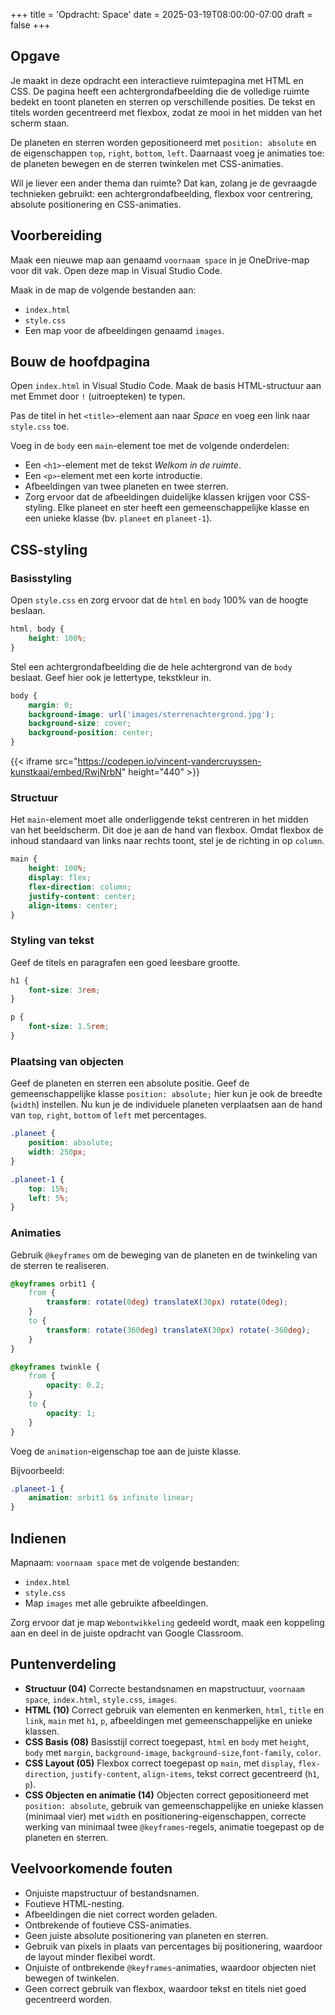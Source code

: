 +++
title = 'Opdracht: Space'
date = 2025-03-19T08:00:00-07:00
draft = false
+++

## Opgave  

Je maakt in deze opdracht een interactieve ruimtepagina met HTML en CSS. De pagina heeft een achtergrondafbeelding die de volledige ruimte bedekt en toont planeten en sterren op verschillende posities. De tekst en titels worden gecentreerd met flexbox, zodat ze mooi in het midden van het scherm staan.  

De planeten en sterren worden gepositioneerd met `position: absolute` en de eigenschappen `top`, `right`, `bottom`, `left`. Daarnaast voeg je animaties toe: de planeten bewegen en de sterren twinkelen met CSS-animaties.  

Wil je liever een ander thema dan ruimte? Dat kan, zolang je de gevraagde technieken gebruikt: een achtergrondafbeelding, flexbox voor centrering, absolute positionering en CSS-animaties.

## Voorbereiding

Maak een nieuwe map aan genaamd `voornaam space` in je OneDrive-map voor dit vak. Open deze map in Visual Studio Code.

Maak in de map de volgende bestanden aan:
- `index.html`
- `style.css`
- Een map voor de afbeeldingen genaamd `images`.

## Bouw de hoofdpagina

Open `index.html` in Visual Studio Code. Maak de basis HTML-structuur aan met Emmet door `!` (uitroepteken) te typen.

Pas de titel in het `<title>`-element aan naar *Space* en voeg een link naar `style.css` toe.

Voeg in de `body` een `main`-element toe met de volgende onderdelen:
- Een `<h1>`-element met de tekst *Welkom in de ruimte*.
- Een `<p>`-element met een korte introductie.
- Afbeeldingen van twee planeten en twee sterren.
- Zorg ervoor dat de afbeeldingen duidelijke klassen krijgen voor CSS-styling. Elke planeet en ster heeft een gemeenschappelijke klasse en een unieke klasse (bv. `planeet` en `planeet-1`).

## CSS-styling

### Basisstyling

Open `style.css` en zorg ervoor dat de `html` en `body` 100% van de hoogte beslaan. 

```css
html, body {
    height: 100%;
}
```

Stel een achtergrondafbeelding die de hele achtergrond van de `body` beslaat. Geef hier ook je lettertype, tekstkleur in.

```css
body {
    margin: 0;
    background-image: url('images/sterrenachtergrond.jpg');
    background-size: cover;
    background-position: center;
}
```

{{< iframe src="https://codepen.io/vincent-vandercruyssen-kunstkaai/embed/RwjNrbN" height="440" >}}

### Structuur

Het `main`-element moet alle onderliggende tekst centreren in het midden van het beeldscherm. Dit doe je aan de hand van flexbox. Omdat flexbox de inhoud standaard van links naar rechts toont, stel je de richting in op `column`.

```css
main {
    height: 100%;
    display: flex;
    flex-direction: column;
    justify-content: center;
    align-items: center;
}
```

### Styling van tekst

Geef de titels en paragrafen een goed leesbare grootte.

```css
h1 {
    font-size: 3rem;
}

p {
    font-size: 1.5rem;
}
```

### Plaatsing van objecten

Geef de planeten en sterren een absolute positie. Geef de gemeenschappelijke klasse `position: absolute;` hier kun je ook de breedte (`width`) instellen. Nu kun je de individuele planeten verplaatsen aan de hand van `top`, `right`, `bottom` of `left` met percentages.

```css
.planeet {
    position: absolute;
    width: 250px;
}

.planeet-1 {
    top: 15%;
    left: 5%;
}
```

### Animaties

Gebruik `@keyframes` om de beweging van de planeten en de twinkeling van de sterren te realiseren.

```css
@keyframes orbit1 {
    from {
        transform: rotate(0deg) translateX(30px) rotate(0deg);
    }
    to {
        transform: rotate(360deg) translateX(30px) rotate(-360deg);
    }
}

@keyframes twinkle {
    from {
        opacity: 0.2;
    }
    to {
        opacity: 1;
    }
}
```

Voeg de `animation`-eigenschap toe aan de juiste klasse.

Bijvoorbeeld:

```css
.planeet-1 {
    animation: orbit1 6s infinite linear;
}
```

## Indienen

Mapnaam: `voornaam space` met de volgende bestanden:
- `index.html`
- `style.css`
- Map `images` met alle gebruikte afbeeldingen.

Zorg ervoor dat je map `Webontwikkeling` gedeeld wordt, maak een koppeling aan en deel in de juiste opdracht van Google Classroom.

## Puntenverdeling

- **Structuur (04)** Correcte bestandsnamen en mapstructuur, `voornaam space`, `index.html`, `style.css`, `images`.
- **HTML (10)** Correct gebruik van elementen en kenmerken, `html`, `title` en `link`, `main` met `h1`, `p`, afbeeldingen met gemeenschappelijke en unieke klassen.
- **CSS Basis (08)** Basisstijl correct toegepast, `html` en `body` met `height`, `body` met `margin`, `background-image`, `background-size`,`font-family`, `color`.
- **CSS Layout (05)** Flexbox correct toegepast op `main`, met `display`, `flex-direction`, `justify-content`, `align-items`, tekst correct gecentreerd (`h1`, `p`).
- **CSS Objecten en animatie (14)** Objecten correct gepositioneerd met `position: absolute`, gebruik van gemeenschappelijke en unieke klassen (minimaal vier) met `width` en positionering-eigenschappen, correcte werking van minimaal twee `@keyframes`-regels, animatie toegepast op de planeten en sterren.

## Veelvoorkomende fouten

- Onjuiste mapstructuur of bestandsnamen.
- Foutieve HTML-nesting.
- Afbeeldingen die niet correct worden geladen.
- Ontbrekende of foutieve CSS-animaties.
- Geen juiste absolute positionering van planeten en sterren.
- Gebruik van pixels in plaats van percentages bij positionering, waardoor de layout minder flexibel wordt.
- Onjuiste of ontbrekende `@keyframes`-animaties, waardoor objecten niet bewegen of twinkelen. 
- Geen correct gebruik van flexbox, waardoor tekst en titels niet goed gecentreerd worden. 